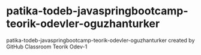 # patika-todeb-javaspringbootcamp-teorik-odevler-oguzhanturker
patika-todeb-javaspringbootcamp-teorik-odevler-oguzhanturker created by GitHub Classroom
Teorik Odev-1
